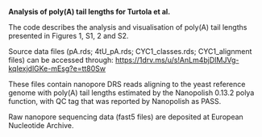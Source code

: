 **Analysis of poly(A) tail lengths for Turtola et al.**

The code describes the analysis and visualisation of poly(A) tail lengths presented in Figures 1, S1, 2 and S2.

Source data files (pA.rds; 4tU_pA.rds; CYC1_classes.rds; CYC1_alignment files) can be accessed through:
https://1drv.ms/u/s!AnLm4bjDIMJVg-kqIexjdlGKe-mEsg?e=tt80Sw

These files contain nanopore DRS reads aligning to the yeast reference genome with poly(A) tail lengths estimated by the Nanopolish 0.13.2 polya function, with QC tag that was reported by Nanopolish as PASS.

Raw nanopore sequencing data (fast5 files) are deposited at European Nucleotide Archive.
